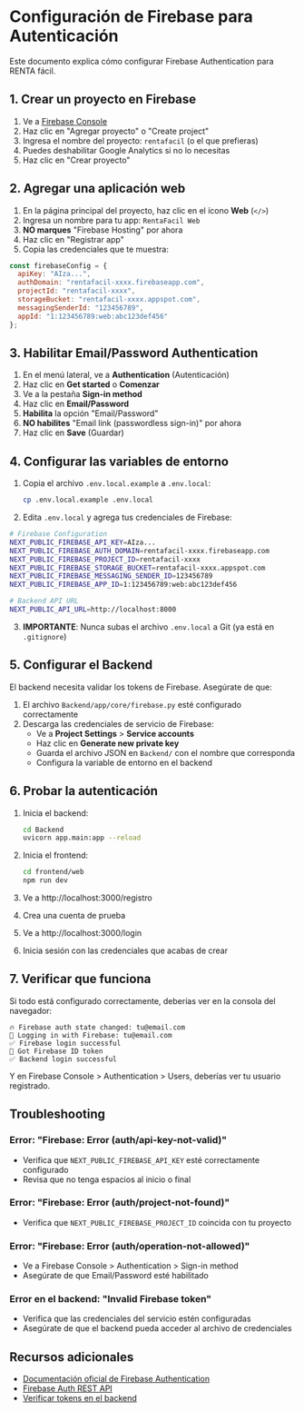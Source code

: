 # Configuración de Firebase para Autenticación

Este documento explica cómo configurar Firebase Authentication para RENTA fácil.

## 1. Crear un proyecto en Firebase

1. Ve a [Firebase Console](https://console.firebase.google.com/)
2. Haz clic en "Agregar proyecto" o "Create project"
3. Ingresa el nombre del proyecto: `rentafacil` (o el que prefieras)
4. Puedes deshabilitar Google Analytics si no lo necesitas
5. Haz clic en "Crear proyecto"

## 2. Agregar una aplicación web

1. En la página principal del proyecto, haz clic en el ícono **Web** (`</>`)
2. Ingresa un nombre para tu app: `RentaFacil Web`
3. **NO marques** "Firebase Hosting" por ahora
4. Haz clic en "Registrar app"
5. Copia las credenciales que te muestra:

```javascript
const firebaseConfig = {
  apiKey: "AIza...",
  authDomain: "rentafacil-xxxx.firebaseapp.com",
  projectId: "rentafacil-xxxx",
  storageBucket: "rentafacil-xxxx.appspot.com",
  messagingSenderId: "123456789",
  appId: "1:123456789:web:abc123def456"
};
```

## 3. Habilitar Email/Password Authentication

1. En el menú lateral, ve a **Authentication** (Autenticación)
2. Haz clic en **Get started** o **Comenzar**
3. Ve a la pestaña **Sign-in method**
4. Haz clic en **Email/Password**
5. **Habilita** la opción "Email/Password"
6. **NO habilites** "Email link (passwordless sign-in)" por ahora
7. Haz clic en **Save** (Guardar)

## 4. Configurar las variables de entorno

1. Copia el archivo `.env.local.example` a `.env.local`:
   ```bash
   cp .env.local.example .env.local
   ```

2. Edita `.env.local` y agrega tus credenciales de Firebase:

```bash
# Firebase Configuration
NEXT_PUBLIC_FIREBASE_API_KEY=AIza...
NEXT_PUBLIC_FIREBASE_AUTH_DOMAIN=rentafacil-xxxx.firebaseapp.com
NEXT_PUBLIC_FIREBASE_PROJECT_ID=rentafacil-xxxx
NEXT_PUBLIC_FIREBASE_STORAGE_BUCKET=rentafacil-xxxx.appspot.com
NEXT_PUBLIC_FIREBASE_MESSAGING_SENDER_ID=123456789
NEXT_PUBLIC_FIREBASE_APP_ID=1:123456789:web:abc123def456

# Backend API URL
NEXT_PUBLIC_API_URL=http://localhost:8000
```

3. **IMPORTANTE**: Nunca subas el archivo `.env.local` a Git (ya está en `.gitignore`)

## 5. Configurar el Backend

El backend necesita validar los tokens de Firebase. Asegúrate de que:

1. El archivo `Backend/app/core/firebase.py` esté configurado correctamente
2. Descarga las credenciales de servicio de Firebase:
   - Ve a **Project Settings** > **Service accounts**
   - Haz clic en **Generate new private key**
   - Guarda el archivo JSON en `Backend/` con el nombre que corresponda
   - Configura la variable de entorno en el backend

## 6. Probar la autenticación

1. Inicia el backend:
   ```bash
   cd Backend
   uvicorn app.main:app --reload
   ```

2. Inicia el frontend:
   ```bash
   cd frontend/web
   npm run dev
   ```

3. Ve a http://localhost:3000/registro
4. Crea una cuenta de prueba
5. Ve a http://localhost:3000/login
6. Inicia sesión con las credenciales que acabas de crear

## 7. Verificar que funciona

Si todo está configurado correctamente, deberías ver en la consola del navegador:

```
🔥 Firebase auth state changed: tu@email.com
🔐 Logging in with Firebase: tu@email.com
✅ Firebase login successful
🎫 Got Firebase ID token
✅ Backend login successful
```

Y en Firebase Console > Authentication > Users, deberías ver tu usuario registrado.

## Troubleshooting

### Error: "Firebase: Error (auth/api-key-not-valid)"
- Verifica que `NEXT_PUBLIC_FIREBASE_API_KEY` esté correctamente configurado
- Revisa que no tenga espacios al inicio o final

### Error: "Firebase: Error (auth/project-not-found)"
- Verifica que `NEXT_PUBLIC_FIREBASE_PROJECT_ID` coincida con tu proyecto

### Error: "Firebase: Error (auth/operation-not-allowed)"
- Ve a Firebase Console > Authentication > Sign-in method
- Asegúrate de que Email/Password esté habilitado

### Error en el backend: "Invalid Firebase token"
- Verifica que las credenciales del servicio estén configuradas
- Asegúrate de que el backend pueda acceder al archivo de credenciales

## Recursos adicionales

- [Documentación oficial de Firebase Authentication](https://firebase.google.com/docs/auth)
- [Firebase Auth REST API](https://firebase.google.com/docs/reference/rest/auth)
- [Verificar tokens en el backend](https://firebase.google.com/docs/auth/admin/verify-id-tokens)
